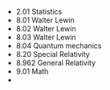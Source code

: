 - 2.01 Statistics
- 8.01 Walter Lewin
- 8.02 Walter Lewin
- 8.03 Walter Lewin
- 8.04 Quantum mechanics
- 8.20 Special Relativity
- 8.962 General Relativity
- 9.01 Math
- 